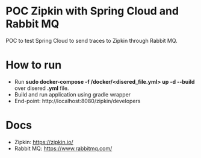 # POC Zipkin with Spring Cloud and Rabbit MQ
  POC to test Spring Cloud to send traces to Zipkin through Rabbit MQ.

# How to run
- Run **sudo docker-compose -f /docker/<disered_file.yml> up -d --build** over disered **.yml** file.
- Build and run application using gradle wrapper
- End-point: http://localhost:8080/zipkin/developers

# Docs
- Zipkin: https://zipkin.io/
- Rabbit MQ: https://www.rabbitmq.com/
